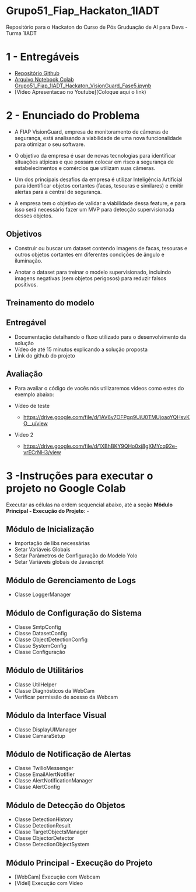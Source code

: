 # Grupo51_Fiap_Hackaton_1IADT
Repositório para o Hackaton  do Curso de Pós Gruduação  de AI para Devs - Turma 1IADT

# 1 - Entregáveis

- [Repositório Github](https://github.com/josehelioaraujo/Grupo51_Fiap_Hackaton_1IADT/tree/main)
- [Arquivo Notebook Colab Grupo51_Fiap_1IADT_Hackaton_VisionGuard_Fase5.ipynb](https://colab.research.google.com/drive/1fgajO90gKfTNAujQnBY3jqWhoNxR2Br4)
- [Video Apresentacao no Youtube](Coloque aqui o link)


# 2 - Enunciado do Problema

- A FIAP VisionGuard, empresa de monitoramento de câmeras de segurança, está
analisando a viabilidade de uma nova funcionalidade para otimizar o seu software.

- O objetivo da empresa é usar de novas tecnologias para identificar situações atípicas e que possam colocar em risco a segurança de estabelecimentos e comércios que utilizam suas câmeras.

- Um dos principais desafios da empresa é utilizar Inteligência Artificial para identificar objetos cortantes (facas, tesouras e similares) e emitir alertas para a central de segurança.

- A empresa tem o objetivo de validar a viabilidade dessa feature, e para isso será necessário fazer um MVP para detecção supervisionada desses objetos.

## Objetivos
 -  Construir ou buscar um dataset contendo imagens de facas, tesouras e outros
objetos cortantes em diferentes condições de ângulo e iluminação.

- Anotar o dataset para treinar o modelo supervisionado, incluindo imagens
negativas (sem objetos perigosos) para reduzir falsos positivos.

##  Treinamento do modelo

## Entregável
 -  Documentação detalhando o fluxo utilizado para o desenvolvimento da solução
 - Vídeo de até 15 minutos explicando a solução proposta
 -  Link do github do projeto


## Avaliação
 - Para avaliar o código de vocês nós utilizaremos vídeos como estes do exemplo abaixo:

 - Vídeo de teste

    - https://drive.google.com/file/d/1AV6y7OFPgq9UiU0TMUjoaoYQHsvKO__u/view

- Video 2
  - https://drive.google.com/file/d/1XBhBKY9QHo0xj8gXMYcq92e-vrECrNH3/view
 

# 3 -Instruções para executar o projeto no Google Colab
   Executar as células na ordem sequencial abaixo, até a seção **Môdulo Principal - Execução do Projeto**:
    - 


## Módulo de Inicialização
- Importação de libs necessárias
- Setar Variáveis Globais
- Setar Parâmetros de Configuração do Modelo Yolo
- Setar Variáveis globais de Javascript

## Módulo de Gerenciamento de Logs
- Classe LoggerManager

## Módulo de Configuração do Sistema
- Classe SmtpConfig
- Classe DatasetConfig  
- Classe ObjectDetectionConfig
- Classe SystemConfig
- Classe Configuração

## Módulo de Utilitários
- Classe UtilHelper
- Classe Diagnósticos da WebCam
- Verificar permissão de acesso da Webcam

## Módulo da Interface Visual
- Classe DisplayUIManager
- Classe CamaraSetup

## Módulo de Notificação de Alertas
- Classe TwilioMessenger
- Classe EmailAlertNotifier
- Classe AlertNotificationManager
- Classe AlertConfig

## Módulo de Detecção do Objetos
- Classe DetectionHistory
- Classe DetectionResult 
- Classe TargetObjectsManager
- Classe ObjectorDetector
- Classe DetectionObjectSystem

## Módulo Principal - Execução do Projeto
 - [WebCam] Execução com Webcam
 - [Videl] Execução com Video


